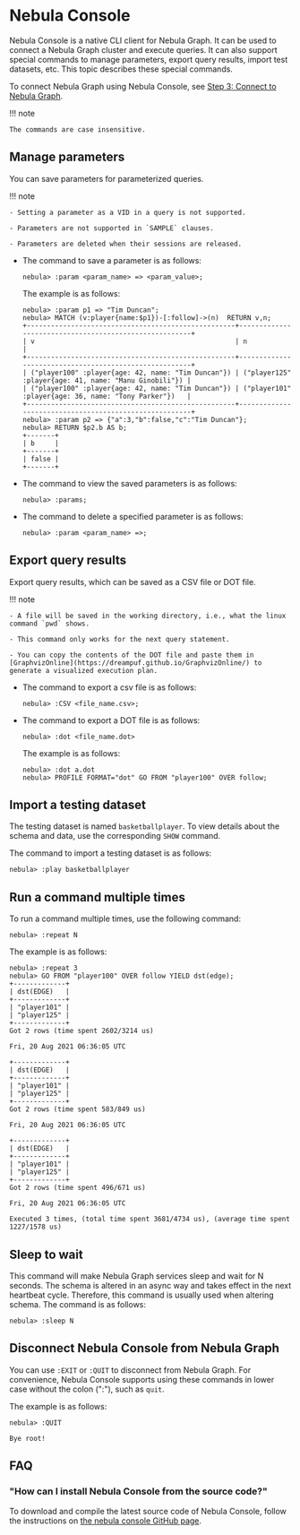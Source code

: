 # Nebula Console

Nebula Console is a native CLI client for Nebula Graph. It can be used to connect a Nebula Graph cluster and execute queries. It can also support special commands to manage parameters, export query results, import test datasets, etc. This topic describes these special commands.

To connect Nebula Graph using Nebula Console, see [Step 3: Connect to Nebula Graph](2.quick-start/3.connect-to-nebula-graph.md).

!!! note

    The commands are case insensitive.

## Manage parameters

You can save parameters for parameterized queries.

!!! note

    - Setting a parameter as a VID in a query is not supported.

    - Parameters are not supported in `SAMPLE` clauses.

    - Parameters are deleted when their sessions are released.

- The command to save a parameter is as follows:

  ```ngql
  nebula> :param <param_name> => <param_value>;
  ```

  The example is as follows:

  ```ngql
  nebula> :param p1 => "Tim Duncan";
  nebula> MATCH (v:player{name:$p1})-[:follow]->(n)  RETURN v,n;
  +----------------------------------------------------+-------------------------------------------------------+
  | v                                                  | n                                                     |
  +----------------------------------------------------+-------------------------------------------------------+
  | ("player100" :player{age: 42, name: "Tim Duncan"}) | ("player125" :player{age: 41, name: "Manu Ginobili"}) |
  | ("player100" :player{age: 42, name: "Tim Duncan"}) | ("player101" :player{age: 36, name: "Tony Parker"})   |
  +----------------------------------------------------+-------------------------------------------------------+
  nebula> :param p2 => {"a":3,"b":false,"c":"Tim Duncan"};
  nebula> RETURN $p2.b AS b;
  +-------+
  | b     |
  +-------+
  | false |
  +-------+
  ```

- The command to view the saved parameters is as follows:

  ```ngql
  nebula> :params;
  ```

- The command to delete a specified parameter is as follows:

  ```ngql
  nebula> :param <param_name> =>;
  ```

## Export query results

Export query results,  which can be saved as a CSV file or DOT file.

!!! note

    - A file will be saved in the working directory, i.e., what the linux command `pwd` shows.

    - This command only works for the next query statement.

    - You can copy the contents of the DOT file and paste them in [GraphvizOnline](https://dreampuf.github.io/GraphvizOnline/) to generate a visualized execution plan.

- The command to export a csv file is as follows:

  ```ngql
  nebula> :CSV <file_name.csv>;
  ```

- The command to export a DOT file is as follows:

  ```ngql
  nebula> :dot <file_name.dot>
  ```

  The example is as follows:

  ```ngql
  nebula> :dot a.dot
  nebula> PROFILE FORMAT="dot" GO FROM "player100" OVER follow;
  ```

## Import a testing dataset

The testing dataset is named `basketballplayer`. To view details about the schema and data, use the corresponding `SHOW` command.

The command to import a testing dataset is as follows:

```ngql
nebula> :play basketballplayer
```

## Run a command multiple times

To run a command multiple times, use the following command:

```ngql
nebula> :repeat N
```

The example is as follows:

```ngql
nebula> :repeat 3
nebula> GO FROM "player100" OVER follow YIELD dst(edge);
+-------------+
| dst(EDGE)   |
+-------------+
| "player101" |
| "player125" |
+-------------+
Got 2 rows (time spent 2602/3214 us)

Fri, 20 Aug 2021 06:36:05 UTC

+-------------+
| dst(EDGE)   |
+-------------+
| "player101" |
| "player125" |
+-------------+
Got 2 rows (time spent 583/849 us)

Fri, 20 Aug 2021 06:36:05 UTC

+-------------+
| dst(EDGE)   |
+-------------+
| "player101" |
| "player125" |
+-------------+
Got 2 rows (time spent 496/671 us)

Fri, 20 Aug 2021 06:36:05 UTC

Executed 3 times, (total time spent 3681/4734 us), (average time spent 1227/1578 us)
```

## Sleep to wait

This command will make Nebula Graph services sleep and wait for N seconds. The schema is altered in an async way and takes effect in the next heartbeat cycle. Therefore, this command is usually used when altering schema. The command is as follows:

```ngql
nebula> :sleep N
```

## Disconnect Nebula Console from Nebula Graph

You can use `:EXIT` or `:QUIT` to disconnect from Nebula Graph. For convenience, Nebula Console supports using these commands in lower case without the colon (":"), such as `quit`.

The example is as follows:

```ngql
nebula> :QUIT

Bye root!
```

## FAQ

### "How can I install Nebula Console from the source code?"

To download and compile the latest source code of Nebula Console, follow the instructions on [the nebula console GitHub page](https://github.com/vesoft-inc/nebula-console#build-nebula-graph-console).
